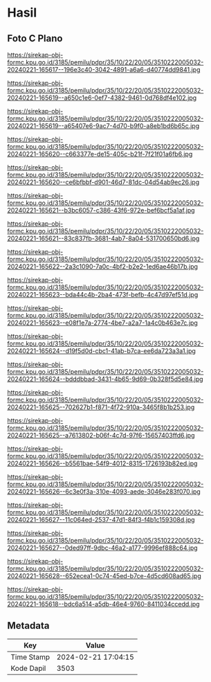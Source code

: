 # Hasil

## Foto C Plano

https://sirekap-obj-formc.kpu.go.id/3185/pemilu/pdpr/35/10/22/20/05/3510222005032-20240221-165617--196e3c40-3042-4891-a6a6-d40774dd9841.jpg

https://sirekap-obj-formc.kpu.go.id/3185/pemilu/pdpr/35/10/22/20/05/3510222005032-20240221-165619--a650c1e6-0ef7-4382-9461-0d768df4e102.jpg

https://sirekap-obj-formc.kpu.go.id/3185/pemilu/pdpr/35/10/22/20/05/3510222005032-20240221-165619--a65407e6-9ac7-4d70-b9f0-a8eb1bd6b65c.jpg

https://sirekap-obj-formc.kpu.go.id/3185/pemilu/pdpr/35/10/22/20/05/3510222005032-20240221-165620--c663377e-de15-405c-b21f-7f21f01a6fb6.jpg

https://sirekap-obj-formc.kpu.go.id/3185/pemilu/pdpr/35/10/22/20/05/3510222005032-20240221-165620--ce6bfbbf-d901-46d7-81dc-04d54ab9ec26.jpg

https://sirekap-obj-formc.kpu.go.id/3185/pemilu/pdpr/35/10/22/20/05/3510222005032-20240221-165621--b3bc6057-c386-43f6-972e-bef6bcf5a1af.jpg

https://sirekap-obj-formc.kpu.go.id/3185/pemilu/pdpr/35/10/22/20/05/3510222005032-20240221-165621--83c837fb-3681-4ab7-8a04-531700650bd6.jpg

https://sirekap-obj-formc.kpu.go.id/3185/pemilu/pdpr/35/10/22/20/05/3510222005032-20240221-165622--2a3c1090-7a0c-4bf2-b2e2-1ed6ae46b17b.jpg

https://sirekap-obj-formc.kpu.go.id/3185/pemilu/pdpr/35/10/22/20/05/3510222005032-20240221-165623--bda44c4b-2ba4-473f-befb-4c47d97ef51d.jpg

https://sirekap-obj-formc.kpu.go.id/3185/pemilu/pdpr/35/10/22/20/05/3510222005032-20240221-165623--e08f1e7a-2774-4be7-a2a7-1a4c0b463e7c.jpg

https://sirekap-obj-formc.kpu.go.id/3185/pemilu/pdpr/35/10/22/20/05/3510222005032-20240221-165624--d19f5d0d-cbc1-41ab-b7ca-ee6da723a3a1.jpg

https://sirekap-obj-formc.kpu.go.id/3185/pemilu/pdpr/35/10/22/20/05/3510222005032-20240221-165624--bdddbbad-3431-4b65-9d69-0b328f5d5e84.jpg

https://sirekap-obj-formc.kpu.go.id/3185/pemilu/pdpr/35/10/22/20/05/3510222005032-20240221-165625--702627b1-f871-4f72-910a-3465f8b1b253.jpg

https://sirekap-obj-formc.kpu.go.id/3185/pemilu/pdpr/35/10/22/20/05/3510222005032-20240221-165625--a7613802-b06f-4c7d-97f6-15657403ffd6.jpg

https://sirekap-obj-formc.kpu.go.id/3185/pemilu/pdpr/35/10/22/20/05/3510222005032-20240221-165626--b5561bae-54f9-4012-8315-1726193b82ed.jpg

https://sirekap-obj-formc.kpu.go.id/3185/pemilu/pdpr/35/10/22/20/05/3510222005032-20240221-165626--6c3e0f3a-310e-4093-aede-3046e283f070.jpg

https://sirekap-obj-formc.kpu.go.id/3185/pemilu/pdpr/35/10/22/20/05/3510222005032-20240221-165627--11c064ed-2537-47d1-84f3-f4b1c159308d.jpg

https://sirekap-obj-formc.kpu.go.id/3185/pemilu/pdpr/35/10/22/20/05/3510222005032-20240221-165627--0ded97ff-9dbc-46a2-a177-9996ef888c64.jpg

https://sirekap-obj-formc.kpu.go.id/3185/pemilu/pdpr/35/10/22/20/05/3510222005032-20240221-165628--652ecea1-0c74-45ed-b7ce-4d5cd608ad65.jpg

https://sirekap-obj-formc.kpu.go.id/3185/pemilu/pdpr/35/10/22/20/05/3510222005032-20240221-165618--bdc6a514-a5db-46e4-9760-8411034ccedd.jpg


## Metadata

| Key        | Value               |
| ---------- | ------------------- |
| Time Stamp | 2024-02-21 17:04:15 |
| Kode Dapil | 3503                |



